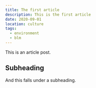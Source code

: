```yaml
---
title: The first article
description: This is the first article
date: 2020-09-01
location: culture
tags:
  - environment
  - blm
---
```

This is an article post.

## Subheading

And this falls under a subheading.
